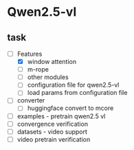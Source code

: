 # Qwen2.5-vl

## task

- [ ] Features
    - [x] window attention
    - [ ] m-rope
    - [ ] other modules
    - [ ] configuration file for qwen2.5-vl
    - [ ] load params from configuration file
- [ ] converter
    - [ ] huggingface convert to mcore
- [ ] examples - pretrain qwen2.5 vl
- [ ] convergence verification
- [ ] datasets - video support 
- [ ] video pretrain verification
